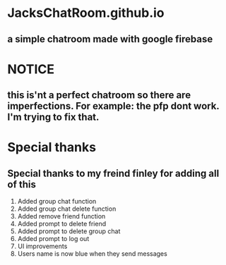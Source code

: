 # JacksChatRoom.github.io
## a simple chatroom made with google firebase

# NOTICE
## this is'nt a perfect chatroom so there are imperfections. For example: the pfp dont work. I'm trying to fix that.

# Special thanks
## Special thanks to my freind finley for adding all of this
1. Added group chat function
2. Added group chat delete function
3. Added remove friend function
4. Added prompt to delete friend
5. Added prompt to delete group chat
6. Added prompt to log out
7. UI improvements
8. Users name is now blue when they send messages
